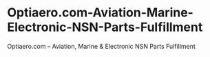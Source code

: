 # Optiaero.com-Aviation-Marine-Electronic-NSN-Parts-Fulfillment
Optiaero.com – Aviation, Marine &amp; Electronic NSN Parts Fulfillment
